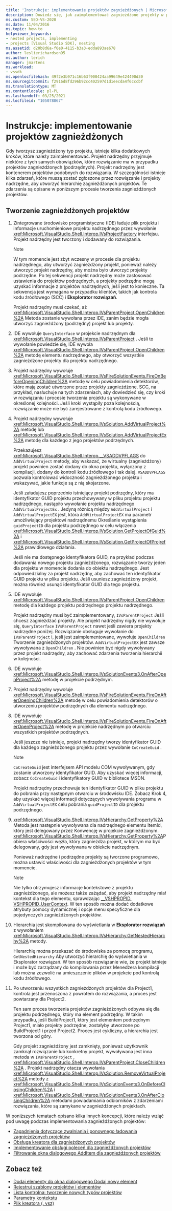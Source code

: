 ```yaml
---
title: 'Instrukcje: implementowanie projektów zagnieżdżonych | Microsoft Docs'
description: Dowiedz się, jak zaimplementować zagnieżdżone projekty w programie Visual Studio, wywołując zdarzenia z rozwiązania i projektów nadrzędnych w celu utworzenia hierarchii projektu.
ms.custom: SEO-VS-2020
ms.date: 11/04/2016
ms.topic: how-to
helpviewer_keywords:
- nested projects, implementing
- projects [Visual Studio SDK], nesting
ms.assetid: d20b8d6a-f0e0-4115-b3a3-edda893ae678
author: leslierichardson95
ms.author: lerich
manager: jmartens
ms.workload:
- vssdk
ms.openlocfilehash: 49f2e3b971c16b63f900424aa99649e424490d30
ms.sourcegitcommit: f2916d8fd296b92cc402597d1d1eecda4f6cccbf
ms.translationtype: MT
ms.contentlocale: pl-PL
ms.lasthandoff: 03/25/2021
ms.locfileid: "105078867"
---
```

# <a name="how-to-implement-nested-projects"></a>Instrukcje: implementowanie projektów zagnieżdżonych

Gdy tworzysz zagnieżdżony typ projektu, istnieje kilka dodatkowych kroków, które należy zaimplementować. Projekt nadrzędny przyjmuje niektóre z tych samych obowiązków, które rozwiązanie ma w przypadku projektów zagnieżdżonych (podrzędnych). Projekt nadrzędny jest kontenerem projektów podobnych do rozwiązania. W szczególności istnieje kilka zdarzeń, które muszą zostać zgłoszone przez rozwiązanie i projekty nadrzędne, aby utworzyć hierarchię zagnieżdżonych projektów. Te zdarzenia są opisane w poniższym procesie tworzenia zagnieżdżonych projektów.

## <a name="create-nested-projects"></a>Tworzenie zagnieżdżonych projektów

1. Zintegrowane środowisko programistyczne (IDE) ładuje plik projektu i informacje uruchomieniowe projektu nadrzędnego przez wywołanie <xref:Microsoft.VisualStudio.Shell.Interop.IVsProjectFactory> interfejsu. Projekt nadrzędny jest tworzony i dodawany do rozwiązania.

    > [!NOTE]
    > W tym momencie jest zbyt wczesny w procesie dla projektu nadrzędnego, aby utworzyć zagnieżdżony projekt, ponieważ należy utworzyć projekt nadrzędny, aby można było utworzyć projekty podrzędne. Po tej sekwencji projekt nadrzędny może zastosować ustawienia do projektów podrzędnych, a projekty podrzędne mogą uzyskać informacje z projektów nadrzędnych, jeśli jest to konieczne. Ta sekwencja jest wymagana w przypadku klientów, takich jak kontrola kodu źródłowego (SCC) i **Eksplorator rozwiązań**.

     Projekt nadrzędny musi czekać, aż <xref:Microsoft.VisualStudio.Shell.Interop.IVsParentProject.OpenChildren%2A> Metoda zostanie wywołana przez IDE, zanim będzie mogła utworzyć zagnieżdżony (podrzędny) projekt lub projekty.

2. IDE wywołuje `QueryInterface` w projekcie nadrzędnym dla <xref:Microsoft.VisualStudio.Shell.Interop.IVsParentProject> . Jeśli to wywołanie powiedzie się, IDE wywoła <xref:Microsoft.VisualStudio.Shell.Interop.IVsParentProject.OpenChildren%2A> metodę elementu nadrzędnego, aby otworzyć wszystkie zagnieżdżone projekty dla projektu nadrzędnego.

3. Projekt nadrzędny wywołuje <xref:Microsoft.VisualStudio.Shell.Interop.IVsFireSolutionEvents.FireOnBeforeOpeningChildren%2A> metodę w celu powiadomienia detektorów, które mają zostać utworzone przez projekty zagnieżdżone. SCC, na przykład, nasłuchuje na tych zdarzeniach, aby dowiedzieć się, czy kroki w rozwiązaniu i procesie tworzenia projektu są wykonywane w określonej kolejności. Jeśli kroki wystąpiły poza kolejnością, rozwiązanie może nie być zarejestrowane z kontrolą kodu źródłowego.

4. Projekt nadrzędny wywołuje <xref:Microsoft.VisualStudio.Shell.Interop.IVsSolution.AddVirtualProject%2A> metodę lub <xref:Microsoft.VisualStudio.Shell.Interop.IVsSolution.AddVirtualProjectEx%2A> metodę dla każdego z jego projektów podrzędnych.

     Przekazujesz <xref:Microsoft.VisualStudio.Shell.Interop.__VSADDVPFLAGS> do `AddVirtualProject` metody, aby wskazać, że wirtualny (zagnieżdżony) projekt powinien zostać dodany do okna projektu, wyłączony z kompilacji, dodany do kontroli kodu źródłowego i tak dalej. `VSADDVPFLAGS` pozwala kontrolować widoczność zagnieżdżonego projektu i wskazywać, jakie funkcje są z nią skojarzone.

     Jeśli załadujesz poprzednio istniejący projekt podrzędny, który ma identyfikator GUID projektu przechowywany w pliku projektu projektu nadrzędnego, nastąpiło wywołanie projektu nadrzędnego `AddVirtualProjectEx` . Jedyną różnicą między `AddVirtualProject` i `AddVirtualProjectEX` jest, która `AddVirtualProjectEX` ma parametr umożliwiający projektowi nadrzędnemu Określanie wystąpienia `guidProjectID` dla projektu podrzędnego w celu włączenia <xref:Microsoft.VisualStudio.Shell.Interop.IVsSolution.GetProjectOfGuid%2A> i <xref:Microsoft.VisualStudio.Shell.Interop.IVsSolution.GetProjectOfProjref%2A> prawidłowego działania.

     Jeśli nie ma dostępnego identyfikatora GUID, na przykład podczas dodawania nowego projektu zagnieżdżonego, rozwiązanie tworzy jeden dla projektu w momencie dodania do obiektu nadrzędnego. Jest odpowiedzialny za projekt nadrzędny, aby zachować ten identyfikator GUID projektu w pliku projektu. Jeśli usuniesz zagnieżdżony projekt, można również usunąć identyfikator GUID dla tego projektu.

5. IDE wywołuje <xref:Microsoft.VisualStudio.Shell.Interop.IVsParentProject.OpenChildren> metodę dla każdego projektu podrzędnego projektu nadrzędnego.

     Projekt nadrzędny musi być zaimplementowany, `IVsParentProject` Jeśli chcesz zagnieżdżać projekty. Ale projekt nadrzędny nigdy nie wywołuje się, `QueryInterface` `IVsParentProject` nawet jeśli zawiera projekty nadrzędne poniżej. Rozwiązanie obsługuje wywołanie do `IVsParentProject` i, jeśli jest zaimplementowane, wywołuje `OpenChildren` Tworzenie zagnieżdżonych projektów. `AddVirtualProjectEX` jest zawsze wywoływana z `OpenChildren` . Nie powinien być nigdy wywoływany przez projekt nadrzędny, aby zachować zdarzenia tworzenia hierarchii w kolejności.

6. IDE wywołuje <xref:Microsoft.VisualStudio.Shell.Interop.IVsSolutionEvents3.OnAfterOpenProject%2A> metodę w projekcie podrzędnym.

7. Projekt nadrzędny wywołuje <xref:Microsoft.VisualStudio.Shell.Interop.IVsFireSolutionEvents.FireOnAfterOpeningChildren%2A> metodę w celu powiadomienia detektorów o utworzeniu projektów podrzędnych dla elementu nadrzędnego.

8. IDE wywołuje <xref:Microsoft.VisualStudio.Shell.Interop.IVsFireSolutionEvents.FireOnAfterOpenProject%2A> metodę w projekcie nadrzędnym po otwarciu wszystkich projektów podrzędnych.

     Jeśli jeszcze nie istnieje, projekt nadrzędny tworzy identyfikator GUID dla każdego zagnieżdżonego projektu przez wywołanie `CoCreateGuid` .

    > [!NOTE]
    > `CoCreateGuid` jest interfejsem API modelu COM wywoływanym, gdy zostanie utworzony identyfikator GUID. Aby uzyskać więcej informacji, zobacz `CoCreateGuid` i identyfikatory GUID w bibliotece MSDN.

     Projekt nadrzędny przechowuje ten identyfikator GUID w pliku projektu do pobrania przy następnym otwarciu w środowisku IDE. Zobacz Krok 4, aby uzyskać więcej informacji dotyczących wywoływania programu w `AddVirtualProjectEX` celu pobrania `guidProjectID` dla projektu podrzędnego.

9. <xref:Microsoft.VisualStudio.Shell.Interop.IVsHierarchy.GetProperty%2A>Metoda jest następnie wywoływana dla nadrzędnego elementu ItemId, który jest delegowany przez Konwencję w projekcie zagnieżdżonym. <xref:Microsoft.VisualStudio.Shell.Interop.IVsHierarchy.GetProperty%2A>Pobiera właściwości węzła, który zagnieżdża projekt, w którym ma być delegowany, gdy jest wywoływana w obiekcie nadrzędnym.

     Ponieważ nadrzędne i podrzędne projekty są tworzone programowo, można ustawić właściwości dla zagnieżdżonych projektów w tym momencie.

    > [!NOTE]
    > Nie tylko otrzymujesz informacje kontekstowe z projektu zagnieżdżonego, ale możesz także zażądać, aby projekt nadrzędny miał kontekst dla tego elementu, sprawdzając [__VSHPROPID. VSHPROPID_UserContext](<xref:Microsoft.VisualStudio.Shell.Interop.__VSHPROPID.VSHPROPID_UserContext>). W ten sposób można dodać dodatkowe atrybuty pomocy dynamicznej i opcje menu specyficzne dla pojedynczych zagnieżdżonych projektów.

10. Hierarchia jest skompilowana do wyświetlania w **Eksplorator rozwiązań** z wywołaniem <xref:Microsoft.VisualStudio.Shell.Interop.IVsHierarchy.GetNestedHierarchy%2A> metody.

     Hierarchię można przekazać do środowiska za pomocą programu, `GetNestedHierarchy` Aby utworzyć hierarchię do wyświetlania w Eksplorator rozwiązań. W ten sposób rozwiązanie wie, że projekt istnieje i może być zarządzany do kompilowania przez Menedżera kompilacji lub można zezwolić na umieszczenie plików w projekcie pod kontrolą kodu źródłowego.

11. Po utworzeniu wszystkich zagnieżdżonych projektów dla Project1, kontrola jest przenoszona z powrotem do rozwiązania, a proces jest powtarzany dla Project2.

     Ten sam proces tworzenia projektów zagnieżdżonych odbywa się dla projektu podrzędnego, który ma element podrzędny. W takim przypadku, jeśli BuildProject1, który jest elementem podrzędnym Project1, miało projekty podrzędne, zostałyby utworzone po BuildProject1 i przed Project2. Proces jest cykliczny, a hierarchia jest tworzona od góry.

     Gdy projekt zagnieżdżony jest zamknięty, ponieważ użytkownik zamknął rozwiązanie lub konkretny projekt, wywoływana jest inna metoda w `IVsParentProject` , <xref:Microsoft.VisualStudio.Shell.Interop.IVsParentProject.CloseChildren%2A> . Projekt nadrzędny otacza wywołania <xref:Microsoft.VisualStudio.Shell.Interop.IVsSolution.RemoveVirtualProject%2A> metody z <xref:Microsoft.VisualStudio.Shell.Interop.IVsSolutionEvents3.OnBeforeClosingChildren%2A> i <xref:Microsoft.VisualStudio.Shell.Interop.IVsSolutionEvents3.OnAfterClosingChildren%2A> metodami powiadamiania odbiorników z zdarzeniami rozwiązania, które są zamykane w zagnieżdżonych projektach.

W poniższych tematach opisano kilka innych koncepcji, które należy wziąć pod uwagę podczas implementowania zagnieżdżonych projektów:

- [Zagadnienia dotyczące zwalniania i ponownego ładowania zagnieżdżonych projektów](../../extensibility/internals/considerations-for-unloading-and-reloading-nested-projects.md)
- [Obsługa kreatora dla zagnieżdżonych projektów](../../extensibility/internals/wizard-support-for-nested-projects.md)
- [Implementowanie obsługi poleceń dla zagnieżdżonych projektów](../../extensibility/internals/implementing-command-handling-for-nested-projects.md)
- [Filtrowanie okna dialogowego AddItem dla zagnieżdżonych projektów](../../extensibility/internals/filtering-the-additem-dialog-box-for-nested-projects.md)

## <a name="see-also"></a>Zobacz też

- [Dodaj elementy do okna dialogowego Dodaj nowy element](../../extensibility/internals/adding-items-to-the-add-new-item-dialog-boxes.md)
- [Rejestruj szablony projektów i elementów](../../extensibility/internals/registering-project-and-item-templates.md)
- [Lista kontrolna: tworzenie nowych typów projektów](../../extensibility/internals/checklist-creating-new-project-types.md)
- [Parametry kontekstu](../../extensibility/internals/context-parameters.md)
- [Plik kreatora (. vsz)](../../extensibility/internals/wizard-dot-vsz-file.md)
